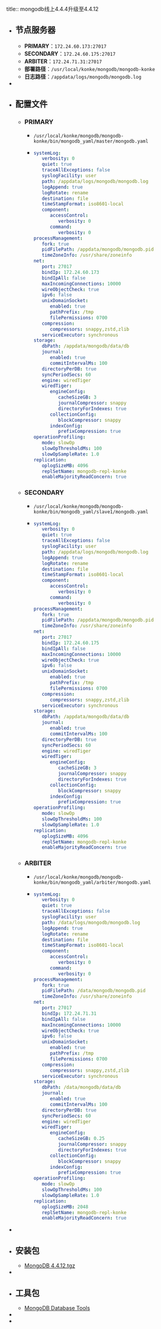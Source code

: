 title:: mongodb线上4.4.4升级至4.4.12

- ## 节点服务器
	- **PRIMARY**：`172.24.60.173:27017`
	- **SECONDARY**：`172.24.60.175:27017`
	- **ARBITER**：`172.24.71.31:27017`
	- **部署路径**：`/usr/local/konke/mongodb/mongodb-konke`
	- **日志路径**：`/appdata/logs/mongodb/mongodb.log`
-
- ## 配置文件
	- ### PRIMARY
		- `/usr/local/konke/mongodb/mongodb-konke/bin/mongodb_yaml/master/mongodb.yaml`
		- ```yaml
		  systemLog:
		     verbosity: 0
		     quiet: true
		     traceAllExceptions: false
		     syslogFacility: user
		     path: /appdata/logs/mongodb/mongodb.log
		     logAppend: true
		     logRotate: rename
		     destination: file
		     timeStampFormat: iso8601-local
		     component:
		        accessControl:
		           verbosity: 0
		        command:
		           verbosity: 0
		  processManagement:
		     fork: true
		     pidFilePath: /appdata/mongodb/mongodb.pid
		     timeZoneInfo: /usr/share/zoneinfo
		  net:
		     port: 27017
		     bindIp: 172.24.60.173
		     bindIpAll: false
		     maxIncomingConnections: 10000
		     wireObjectCheck: true
		     ipv6: false
		     unixDomainSocket:
		        enabled: true
		        pathPrefix: /tmp
		        filePermissions: 0700
		     compression:
		        compressors: snappy,zstd,zlib
		     serviceExecutor: synchronous
		  storage:
		     dbPath: /appdata/mongodb/data/db
		     journal:
		        enabled: true
		        commitIntervalMs: 100
		     directoryPerDB: true
		     syncPeriodSecs: 60
		     engine: wiredTiger
		     wiredTiger:
		        engineConfig:
		           cacheSizeGB: 3
		           journalCompressor: snappy
		           directoryForIndexes: true
		        collectionConfig:
		           blockCompressor: snappy
		        indexConfig:
		           prefixCompression: true
		  operationProfiling:
		     mode: slowOp
		     slowOpThresholdMs: 100
		     slowOpSampleRate: 1.0
		  replication:
		     oplogSizeMB: 4096
		     replSetName: mongodb-repl-konke
		     enableMajorityReadConcern: true
		  ```
	- ### SECONDARY
		- `/usr/local/konke/mongodb/mongodb-konke/bin/mongodb_yaml/slave1/mongodb.yaml`
		- ```yaml
		  systemLog:
		     verbosity: 0
		     quiet: true
		     traceAllExceptions: false
		     syslogFacility: user
		     path: /appdata/logs/mongodb/mongodb.log
		     logAppend: true
		     logRotate: rename
		     destination: file
		     timeStampFormat: iso8601-local
		     component:
		        accessControl:
		           verbosity: 0
		        command:
		           verbosity: 0
		  processManagement:
		     fork: true
		     pidFilePath: /appdata/mongodb/mongodb.pid
		     timeZoneInfo: /usr/share/zoneinfo
		  net:
		     port: 27017
		     bindIp: 172.24.60.175
		     bindIpAll: false
		     maxIncomingConnections: 10000
		     wireObjectCheck: true
		     ipv6: false
		     unixDomainSocket:
		        enabled: true
		        pathPrefix: /tmp
		        filePermissions: 0700
		     compression:
		        compressors: snappy,zstd,zlib
		     serviceExecutor: synchronous
		  storage:
		     dbPath: /appdata/mongodb/data/db
		     journal:
		        enabled: true
		        commitIntervalMs: 100
		     directoryPerDB: true
		     syncPeriodSecs: 60
		     engine: wiredTiger
		     wiredTiger:
		        engineConfig:
		           cacheSizeGB: 3
		           journalCompressor: snappy
		           directoryForIndexes: true
		        collectionConfig:
		           blockCompressor: snappy
		        indexConfig:
		           prefixCompression: true
		  operationProfiling:
		     mode: slowOp
		     slowOpThresholdMs: 100
		     slowOpSampleRate: 1.0
		  replication:
		     oplogSizeMB: 4096
		     replSetName: mongodb-repl-konke
		     enableMajorityReadConcern: true
		  ```
	- ### ARBITER
		- `/usr/local/konke/mongodb/mongodb-konke/bin/mongodb_yaml/arbiter/mongodb.yaml`
		- ```yaml
		  systemLog:
		     verbosity: 0
		     quiet: true
		     traceAllExceptions: false
		     syslogFacility: user
		     path: /data/logs/mongodb/mongodb.log
		     logAppend: true
		     logRotate: rename
		     destination: file
		     timeStampFormat: iso8601-local
		     component:
		        accessControl:
		           verbosity: 0
		        command:
		           verbosity: 0
		  processManagement:
		     fork: true
		     pidFilePath: /data/mongodb/mongodb.pid
		     timeZoneInfo: /usr/share/zoneinfo
		  net:
		     port: 27017
		     bindIp: 172.24.71.31
		     bindIpAll: false
		     maxIncomingConnections: 10000
		     wireObjectCheck: true
		     ipv6: false
		     unixDomainSocket:
		        enabled: true
		        pathPrefix: /tmp
		        filePermissions: 0700
		     compression:
		        compressors: snappy,zstd,zlib
		     serviceExecutor: synchronous
		  storage:
		     dbPath: /data/mongodb/data/db
		     journal:
		        enabled: true
		        commitIntervalMs: 100
		     directoryPerDB: true
		     syncPeriodSecs: 60
		     engine: wiredTiger
		     wiredTiger:
		        engineConfig:
		           cacheSizeGB: 0.25
		           journalCompressor: snappy
		           directoryForIndexes: true
		        collectionConfig:
		           blockCompressor: snappy
		        indexConfig:
		           prefixCompression: true
		  operationProfiling:
		     mode: slowOp
		     slowOpThresholdMs: 100
		     slowOpSampleRate: 1.0
		  replication:
		     oplogSizeMB: 2048
		     replSetName: mongodb-repl-konke
		     enableMajorityReadConcern: true
		  ```
-
- ## 安装包
	- [MongoDB 4.4.12.tgz](https://fastdl.mongodb.org/linux/mongodb-linux-x86_64-rhel70-4.4.12.tgz)
-
- ## 工具包
	- [MongoDB Database Tools](https://fastdl.mongodb.org/tools/db/mongodb-database-tools-rhel70-x86_64-100.5.2.tgz)
-
-